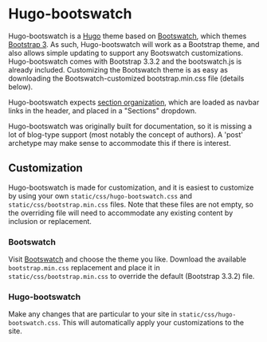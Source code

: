 # Hugo-bootswatch

Hugo-bootswatch is a [Hugo](http://gohugo.io) theme based on [Bootswatch](http://bootswatch.com/), which themes [Bootstrap 3](http://getbootstrap.com/). As such, Hugo-bootswatch will work as a Bootstrap theme, and also allows simple updating to support any Bootswatch customizations. Hugo-bootswatch comes with Bootstrap 3.3.2 and the bootswatch.js is already included. Customizing the Bootswatch theme is as easy as downloading the Bootswatch-customized bootstrap.min.css file (details below).

Hugo-bootswatch expects [section organization](http://gohugo.io/content/sections/), which are loaded as navbar links in the header, and placed in a "Sections" dropdown.

Hugo-bootswatch was originally built for documentation, so it is missing a lot of blog-type support (most notably the concept of authors). A 'post' archetype may make sense to accommodate this if there is interest.

## Customization

Hugo-bootswatch is made for customization, and it is easiest to customize by using your own `static/css/hugo-bootswatch.css` and `static/css/bootstrap.min.css` files. Note that these files are not empty, so the overriding file will need to accommodate any existing content by inclusion or replacement.

### Bootswatch

Visit [Bootswatch](http://bootswatch.com/) and choose the theme you like. Download the available `bootstrap.min.css` replacement and place it in `static/css/bootstrap.min.css` to override the default (Bootstrap 3.3.2) file.

### Hugo-bootswatch

Make any changes that are particular to your site in `static/css/hugo-bootswatch.css`. This will automatically apply your customizations to the site.
